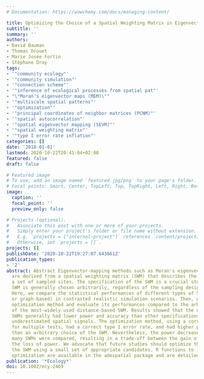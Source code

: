 ```yaml
---
# Documentation: https://wowchemy.com/docs/managing-content/

title: Optimizing the Choice of a Spatial Weighting Matrix in Eigenvector-Based Methods
subtitle: ''
summary: ''
authors:
- David Bauman
- Thomas Drouet
- Marie Josée Fortin
- Stéphane Dray
tags:
- '"community ecology"'
- '"community simulation"'
- '"connection scheme"'
- '"inference of ecological processes from spatial pat"'
- "\"Moran's eigenvector maps (MEM)\""
- '"multiscale spatial patterns"'
- '"optimization"'
- '"principal coordinates of neighbor matrices (PCNM)"'
- '"spatial autocorrelation"'
- '"spatial eigenvector mapping (SEVM)"'
- '"spatial weighting matrix"'
- '"type I error rate inflation"'
categories: []
date: '2018-01-01'
lastmod: 2020-10-22T20:41:04+02:00
featured: false
draft: false

# Featured image
# To use, add an image named `featured.jpg/png` to your page's folder.
# Focal points: Smart, Center, TopLeft, Top, TopRight, Left, Right, BottomLeft, Bottom, BottomRight.
image:
  caption: ''
  focal_point: ''
  preview_only: false

# Projects (optional).
#   Associate this post with one or more of your projects.
#   Simply enter your project's folder or file name without extension.
#   E.g. `projects = ["internal-project"]` references `content/project/deep-learning/index.md`.
#   Otherwise, set `projects = []`.
projects: []
publishDate: '2020-10-22T19:27:07.643661Z'
publication_types:
- '2'
abstract: Abstract Eigenvector-mapping methods such as Moran's eigenvector maps (MEM)
  are derived from a spatial weighting matrix (SWM) that describes the relations among
  a set of sampled sites. The specification of the SWM is a crucial step, but the
  SWM is generally chosen arbitrarily, regardless of the sampling design characteristics.
  Here, we compare the statistical performances of different types of SWMs (distance-based
  or graph-based) in contrasted realistic simulation scenarios. Then, we present an
  optimization method and evaluate its performances compared to the arbitrary choice
  of the most-widely used distance-based SWM. Results showed that the distance-based
  SWMs generally had lower power and accuracy than other specifications, and strongly
  underestimated spatial signals. The optimization method, using a correction procedure
  for multiple tests, had a correct type I error rate, and had higher power and accuracy
  than an arbitrary choice of the SWM. Nevertheless, the power decreased when too
  many SWMs were compared, resulting in a trade-off between the gain of accuracy and
  the loss of power. We advocate that future studies should optimize the choice of
  the SWM using a small set of appropriate candidates. R functions to implement the
  optimization are available in the adespatial package and are detailed in a tutorial.
publication: '*Ecology*'
doi: 10.1002/ecy.2469
---
```

